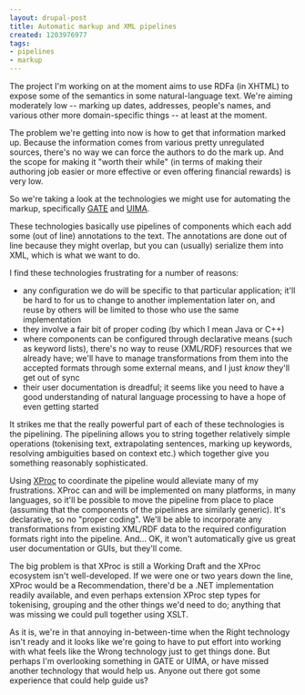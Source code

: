 ```yaml
---
layout: drupal-post
title: Automatic markup and XML pipelines
created: 1203976977
tags:
- pipelines
- markup
---
```

The project I'm working on at the moment aims to use RDFa (in XHTML) to expose some of the semantics in some natural-language text. We're aiming moderately low -- marking up dates, addresses, people's names, and various other more domain-specific things -- at least at the moment.

The problem we're getting into now is how to get that information marked up. Because the information comes from various pretty unregulated sources, there's no way we can force the authors to do the mark up. And the scope for making it "worth their while" (in terms of making their authoring job easier or more effective or even offering financial rewards) is very low.

So we're taking a look at the technologies we might use for automating the markup, specifically [GATE][1] and [UIMA][2].

[1]: http://www.gate.ac.uk/ "GATE: A General Architecture for Text Engineering"
[2]: http://incubator.apache.org/uima/ "Apache UIMA: Unstructured Information Management Applications"

<!--break-->

These technologies basically use pipelines of components which each add some (out of line) annotations to the text. The annotations are done out of line because they might overlap, but you can (usually) serialize them into XML, which is what we want to do.

I find these technologies frustrating for a number of reasons:

  * any configuration we do will be specific to that particular application; it'll be hard to for us to change to another implementation later on, and reuse by others will be limited to those who use the same implementation
  * they involve a fair bit of proper coding (by which I mean Java or C++)
  * where components can be configured through declarative means (such as keyword lists), there's no way to reuse (XML/RDF) resources that we already have; we'll have to manage transformations from them into the accepted formats through some external means, and I just *know* they'll get out of sync
  * their user documentation is dreadful; it seems like you need to have a good understanding of natural language processing to have a hope of even getting started

It strikes me that the really powerful part of each of these technologies is the pipelining. The pipelining allows you to string together relatively simple operations (tokenising text, extrapolating sentences, marking up keywords, resolving ambiguities based on context etc.) which together give you something reasonably sophisticated.

Using [XProc][3] to coordinate the pipeline would alleviate many of my frustrations. XProc can and will be implemented on many platforms, in many languages, so it'll be possible to move the pipeline from place to place (assuming that the components of the pipelines are similarly generic). It's declarative, so no "proper coding". We'll be able to incorporate any transformations from existing XML/RDF data to the required configuration formats right into the pipeline. And... OK, it won't automatically give us great user documentation or GUIs, but they'll come.

[3]: http://www.w3.org/TR/xproc/ "W3C Working Draft: XProc: An XML Pipeline Language"

The big problem is that XProc is still a Working Draft and the XProc ecosystem isn't well-developed. If we were one or two years down the line, XProc would be a Recommendation, there'd be a .NET implementation readily available, and even perhaps extension XProc step types for tokenising, grouping and the other things we'd need to do; anything that was missing we could pull together using XSLT.

As it is, we're in that annoying in-between-time when the Right technology isn't ready and it looks like we're going to have to put effort into working with what feels like the Wrong technology just to get things done. But perhaps I'm overlooking something in GATE or UIMA, or have missed another technology that would help us. Anyone out there got some experience that could help guide us?
